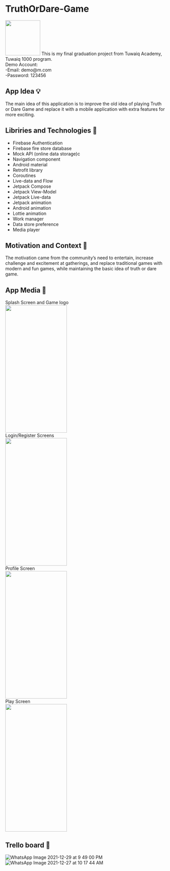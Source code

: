 # TruthOrDare-Game
<img src="https://user-images.githubusercontent.com/91476972/150691256-706b563d-c274-48a9-b068-7f0b77343ac8.png" width="110" height="110">
This is my final graduation project from Tuwaiq Academy, Tuwaiq 1000 program.<br/>
Demo Account: <br/>
-Email: demo@m.com <br/>
-Password: 123456 <br/>

App Idea :bulb:
--
The main idea of this application is to improve the old idea of playing Truth or Dare Game and replace it with a mobile application with extra features for more exciting.


Libriries and Technologies :scroll:
--
- Firebase Authentication				
- Firebase fire store database
- Mock API (online data storage)c
- Navigation component				
- Android material
- Retrofit library					
- Coroutines 
- Live-data and Flow					
- Jetpack Compose
- Jetpack View-Model					
- Jetpack Live-data
- Jetpack animation					
- Android animation
- Lottie animation					
- Work manager
- Data store preference	
- Media player



Motivation and Context :crystal_ball:
--
The motivation came from the community’s need to entertain, increase challenge and excitement at gatherings, and replace traditional games with modern and fun games, while maintaining the basic idea of truth or dare game. 


App Media :iphone:
--
Splash Screen and Game logo <br/>
<img src="https://user-images.githubusercontent.com/91476972/150679194-6519b309-2a3d-4e3c-a1f8-dbe70f53378c.gif" width="193.87" height="400">
<br/>
Login/Register Screens <br/>
<img src="https://user-images.githubusercontent.com/91476972/150679214-8794e71d-c146-415b-98f2-46c386f62aff.gif" width="193.87" height="400">
<br/>
Profile Screen <br/>
<img src="https://user-images.githubusercontent.com/91476972/150679228-174f1ec0-8fa1-4e12-87a4-87c8606ea33f.gif" width="193.87" height="400">
<br/>
Play Screen <br/>
<img src="https://user-images.githubusercontent.com/91476972/150679238-0fbcd904-3abd-449c-a470-15ea502811e9.gif" width="193.87" height="400">




Trello board :pencil:
--

![WhatsApp Image 2021-12-29 at 9 49 00 PM](https://user-images.githubusercontent.com/91476972/150679131-fb481c58-8799-46cb-b839-3e2bedf728e5.jpeg)
![WhatsApp Image 2021-12-27 at 10 17 44 AM](https://user-images.githubusercontent.com/91476972/150679132-3e304945-c2f7-4d98-85b1-e8d47671e648.jpeg)


